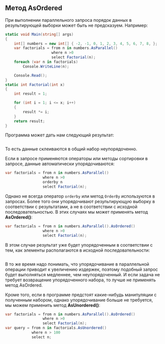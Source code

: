 ## Метод AsOrdered

При выполнении параллельного запроса порядок данных в результирующей выборки может быть не предсказуем. Например:

```cs
static void Main(string[] args)
{
    int[] numbers = new int[] { -2, -1, 0, 1, 2, 3, 4, 5, 6, 7, 8, };
    var factorials = from n in numbers.AsParallel()
                     where n >0
                     select Factorial(n);
    foreach (var n in factorials)
        Console.WriteLine(n);

    Console.Read();
}
static int Factorial(int x)
{
    int result = 1;

    for (int i = 1; i <= x; i++)
    {
        result *= i;
    }
    return result;
}
```

Программа может дать нам следующий результат:

```

```

То есть данные склеиваются в общий набор неупорядоченно.

Если в запросе применяются операторы или методы сортировки в запросе, данные автоматически упорядочиваются:

```cs
var factorials = from n in numbers.AsParallel()
                 where n >0
                 orderby n
                 select Factorial(n);
```

Однако не всегда оператор `orderby` или метод `OrderBy` используются в запросах. Более того 
они упорядочивают результирующую выборку в соответствии с результатами, а не в соответствии с исходной последовательностью. В этих случаях мы может применять метод 
**AsOrdered()**:

```cs
var factorials = from n in numbers.AsParallel().AsOrdered()
                 where n >0
                 select Factorial(n);
```

В этом случае результат уже будет упорядоченным в соответствии с тем, как элементы располагаются в исходной последовательности:

```

```

В то же время надо понимать, что упорядочивание в параллельной операции приводит к увеличению издержек, поэтому подобный запрос будет выполняться медленнее, чем 
неупорядоченный. И если задача не требует возвращение упорядоченного набора, то лучше не применять метод AsOrdered.

Кроме того, если в программе предстоят какие-нибудь манипуляции с полученным набором, однако упорядочивание больше не требуется, мы можем применить 
метод **AsUnordered()**:

```cs
var factorials = from n in numbers.AsParallel().AsOrdered()
                 where n >0
                 select Factorial(n);
var query = from n in factorials.AsUnordered()
            where n > 100
            select n;
```

